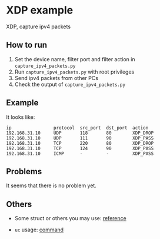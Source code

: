 # XDP example

XDP, capture ipv4 packets

## How to run
1. Set the device name, filter port and filter action in `capture_ipv4_packets.py`
2. Run `capture_ipv4_packets.py` with root privileges
3. Send ipv4 packets from other PCs
4. Check the output of `capture_ipv4_packets.py`

## Example
It looks like:

```
ip                protocol  src_port  dst_port  action
192.168.31.10     UDP       118       80        XDP_DROP
192.168.31.10     UDP       111       90        XDP_PASS
192.168.31.10     TCP       220       80        XDP_DROP
192.168.31.10     TCP       124       90        XDP_PASS
192.168.31.10     ICMP      -         -         XDP_PASS
```

## Problems

It seems that there is no problem yet.

## Others

+ Some struct or others you may use:
  [reference](../../docs/reference.md)

+ `uc` usage: [command](../../docs/command.md#nc)